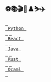 ## ⚽️📚🎬🏓♟️⛷️✈️

[<kbd> <br> Python <br> </kbd>][PythonLink] [<kbd> <br> React <br> </kbd>][ReactLink] [<kbd> <br> Java <br> </kbd>][JavaLink] [<kbd> <br> Rust <br> </kbd>][RustLink] [<kbd> <br> Ocaml <br> </kbd>][OcamlLink]

[PythonLink]:https://github.com/rchhatre15/PythonPlayground
[ReactLink]:https://github.com/rchhatre15/ReactPlayground
[JavaLink]:https://github.com/rchhatre15/JavaPlayground
[RustLink]:https://github.com/rchhatre15/RustPlayground
[OcamlLink]:https://github.com/rchhatre15/OcamlPlayground

